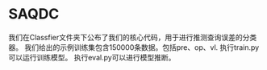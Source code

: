# SAQDC
我们在Classfier文件夹下公布了我们的核心代码，用于进行推测查询误差的分类器。
我们给出的示例训练集包含150000条数据。包括pre、op、vl.
执行train.py可以运行训练模型。
执行eval.py可以进行模型推断。
